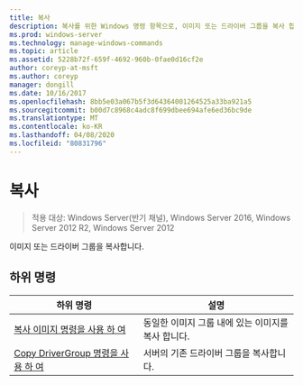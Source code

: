 ```yaml
---
title: 복사
description: 복사를 위한 Windows 명령 항목으로, 이미지 또는 드라이버 그룹을 복사 합니다.
ms.prod: windows-server
ms.technology: manage-windows-commands
ms.topic: article
ms.assetid: 5228b72f-659f-4692-960b-0fae0d16cf2e
author: coreyp-at-msft
ms.author: coreyp
manager: dongill
ms.date: 10/16/2017
ms.openlocfilehash: 8bb5e03a067b5f3d64364001264525a33ba921a5
ms.sourcegitcommit: b00d7c8968c4adc8f699dbee694afe6ed36bc9de
ms.translationtype: MT
ms.contentlocale: ko-KR
ms.lasthandoff: 04/08/2020
ms.locfileid: "80831796"
---
```

# <a name="copy"></a>복사

>적용 대상: Windows Server(반기 채널), Windows Server 2016, Windows Server 2012 R2, Windows Server 2012

이미지 또는 드라이버 그룹을 복사합니다.

## <a name="subcommands"></a>하위 명령
|하위 명령|설명|
|-------|--------|
|[복사 이미지 명령을 사용 하 여](using-the-copy-image-command.md)|동일한 이미지 그룹 내에 있는 이미지를 복사 합니다.|
|[Copy DriverGroup 명령을 사용 하 여](using-the-copy-drivergroup-command.md)|서버의 기존 드라이버 그룹을 복사합니다.|
